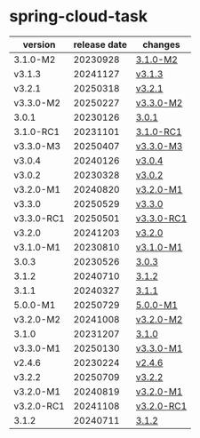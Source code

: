 # spring-cloud-task	


|version|release date|changes|
|---|---|---|
|3.1.0-M2|20230928|[3.1.0-M2](./3.1.0-M2-20230928.md)|
|v3.1.3|20241127|[v3.1.3](./v3.1.3-20241127.md)|
|v3.2.1|20250318|[v3.2.1](./v3.2.1-20250318.md)|
|v3.3.0-M2|20250227|[v3.3.0-M2](./v3.3.0-M2-20250227.md)|
|3.0.1|20230126|[3.0.1](./3.0.1-20230126.md)|
|3.1.0-RC1|20231101|[3.1.0-RC1](./3.1.0-RC1-20231101.md)|
|v3.3.0-M3|20250407|[v3.3.0-M3](./v3.3.0-M3-20250407.md)|
|v3.0.4|20240126|[v3.0.4](./v3.0.4-20240126.md)|
|v3.0.2|20230328|[v3.0.2](./v3.0.2-20230328.md)|
|v3.2.0-M1|20240820|[v3.2.0-M1](./v3.2.0-M1-20240820.md)|
|v3.3.0|20250529|[v3.3.0](./v3.3.0-20250529.md)|
|v3.3.0-RC1|20250501|[v3.3.0-RC1](./v3.3.0-RC1-20250501.md)|
|v3.2.0|20241203|[v3.2.0](./v3.2.0-20241203.md)|
|v3.1.0-M1|20230810|[v3.1.0-M1](./v3.1.0-M1-20230810.md)|
|3.0.3|20230526|[3.0.3](./3.0.3-20230526.md)|
|3.1.2|20240710|[3.1.2](./3.1.2-20240710.md)|
|3.1.1|20240327|[3.1.1](./3.1.1-20240327.md)|
|5.0.0-M1|20250729|[5.0.0-M1](./5.0.0-M1-20250729.md)|
|v3.2.0-M2|20241008|[v3.2.0-M2](./v3.2.0-M2-20241008.md)|
|3.1.0|20231207|[3.1.0](./3.1.0-20231207.md)|
|v3.3.0-M1|20250130|[v3.3.0-M1](./v3.3.0-M1-20250130.md)|
|v2.4.6|20230224|[v2.4.6](./v2.4.6-20230224.md)|
|v3.2.2|20250709|[v3.2.2](./v3.2.2-20250709.md)|
|v3.2.0-M1|20240819|[v3.2.0-M1](./v3.2.0-M1-20240819.md)|
|v3.2.0-RC1|20241108|[v3.2.0-RC1](./v3.2.0-RC1-20241108.md)|
|3.1.2|20240711|[3.1.2](./3.1.2-20240711.md)|
